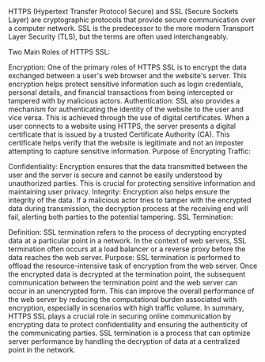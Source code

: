 HTTPS (Hypertext Transfer Protocol Secure) and SSL (Secure Sockets Layer) are cryptographic protocols that provide secure communication over a computer network. SSL is the predecessor to the more modern Transport Layer Security (TLS), but the terms are often used interchangeably.

Two Main Roles of HTTPS SSL:

Encryption: One of the primary roles of HTTPS SSL is to encrypt the data exchanged between a user's web browser and the website's server. This encryption helps protect sensitive information such as login credentials, personal details, and financial transactions from being intercepted or tampered with by malicious actors.
Authentication: SSL also provides a mechanism for authenticating the identity of the website to the user and vice versa. This is achieved through the use of digital certificates. When a user connects to a website using HTTPS, the server presents a digital certificate that is issued by a trusted Certificate Authority (CA). This certificate helps verify that the website is legitimate and not an imposter attempting to capture sensitive information.
Purpose of Encrypting Traffic:

Confidentiality: Encryption ensures that the data transmitted between the user and the server is secure and cannot be easily understood by unauthorized parties. This is crucial for protecting sensitive information and maintaining user privacy.
Integrity: Encryption also helps ensure the integrity of the data. If a malicious actor tries to tamper with the encrypted data during transmission, the decryption process at the receiving end will fail, alerting both parties to the potential tampering.
SSL Termination:

Definition: SSL termination refers to the process of decrypting encrypted data at a particular point in a network. In the context of web servers, SSL termination often occurs at a load balancer or a reverse proxy before the data reaches the web server.
Purpose: SSL termination is performed to offload the resource-intensive task of encryption from the web server. Once the encrypted data is decrypted at the termination point, the subsequent communication between the termination point and the web server can occur in an unencrypted form. This can improve the overall performance of the web server by reducing the computational burden associated with encryption, especially in scenarios with high traffic volume.
In summary, HTTPS SSL plays a crucial role in securing online communication by encrypting data to protect confidentiality and ensuring the authenticity of the communicating parties. SSL termination is a process that can optimize server performance by handling the decryption of data at a centralized point in the network.
